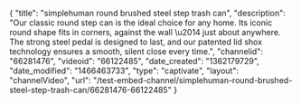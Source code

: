 {
    "title": "simplehuman round brushed steel step trash can",
    "description": "Our classic round step can is the ideal choice for any home. Its iconic round shape fits in corners, against the wall \u2014 just about anywhere. The strong steel pedal is designed to last, and our patented lid shox technology ensures a smooth, silent close every time.",
    "channelid": "66281476",
    "videoid": "66122485",
    "date_created": "1362179729",
    "date_modified": "1466463733",
    "type": "captivate",
    "layout": "channelVideo",
    "url": "\/test-embed-channel\/simplehuman-round-brushed-steel-step-trash-can\/66281476-66122485"
}